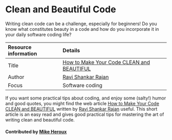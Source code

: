 # Clean and Beautiful Code

Writing clean code can be a challenge, especially for beginners! Do you know what constitutes beauty in a code and how do you incorporate it in your daily software coding life?

**Resource information** | **Details** 
:--- | :--- 
Title  | [How to Make Your Code CLEAN and BEAUTIFUL](https://medium.com/swlh/excellent-code-clean-and-beautiful-code-b541ca4b5a39)
Author | [Ravi Shankar Rajan](https://medium.com/@rsrajan1)
Focus | Software coding


If you want some practical tips about coding, and enjoy some (salty!) humor and good quotes, you might find the web article [How to Make Your Code CLEAN and BEAUTIFUL](https://medium.com/swlh/excellent-code-clean-and-beautiful-code-b541ca4b5a39) written by [Ravi Shankar Rajan](https://medium.com/@rsrajan1) useful. This short article is an easy read and gives good practical tips for mastering the art of writing clean and beautiful code.

#### Contributed by [Mike Heroux](https://github.com/maherou)

<!---
Publish: yes
Categories: development, planning
Topics: software engineering, design
Tags:
Level: 2
Prerequisites: defaults
Aggregate: none
--->
